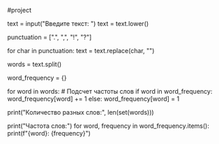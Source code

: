 #project 

text = input("Введите текст: ")
text = text.lower()

punctuation = [".", ",", "!", "?"]

for char in punctuation:
    text = text.replace(char, "")

words = text.split()

word_frequency = {}

for word in words:
    # Подсчет частоты слов
    if word in word_frequency:
        word_frequency[word] += 1
    else:
        word_frequency[word] = 1

print("Количество разных слов:", len(set(words)))

print("Частота слов:")
for word, frequency in word_frequency.items():
    print(f"{word}: {frequency}")
